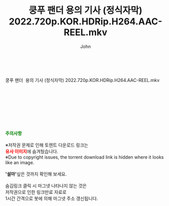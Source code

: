 ﻿---
layout: post
title:  "쿵푸 팬더 용의 기사 (정식자막) 2022.720p.KOR.HDRip.H264.AAC-REEL.mkv"
author: John
categories: [ 영화 ]
tags: [  ]
image:  
description: "쿵푸 팬더 용의 기사 (정식자막) 2022.720p.KOR.HDRip.H264.AAC-REEL.mkv torrent 정보 공유"
toc: true
toc_sticky: true
---

<br>
<div class="view-img">
<a class="view_image" href="https://torrentmobile59.com/bbs/view_image.php?fn=%2Fdata%2Ffile%2Fmovie%2F1999782145_XJNTGzmd_97f41bc46271150f61f447073a6dad970b66429b.jpg" target="_blank"><img alt="" class="img-tag" content="https://torrentmobile59.com/data/file/movie/1999782145_XJNTGzmd_97f41bc46271150f61f447073a6dad970b66429b.jpg" itemprop="image" src="https://torrentmobile59.com/data/file/movie/1999782145_XJNTGzmd_97f41bc46271150f61f447073a6dad970b66429b.jpg"/></a><a class="view_image" href="https://torrentmobile59.com/bbs/view_image.php?fn=%2Fdata%2Ffile%2Fmovie%2F1999782145_w5vqKDHB_ebbcad7ce43303113dcf90a3329aad9c15576d28.jpg" target="_blank"><img alt="" class="img-tag" content="https://torrentmobile59.com/data/file/movie/1999782145_w5vqKDHB_ebbcad7ce43303113dcf90a3329aad9c15576d28.jpg" itemprop="image" src="https://torrentmobile59.com/data/file/movie/1999782145_w5vqKDHB_ebbcad7ce43303113dcf90a3329aad9c15576d28.jpg"/></a></div><div class="view-content" itemprop="description">
<p>쿵푸 팬더  용의 기사 (정식자막) 2022.720p.KOR.HDRip.H264.AAC-REEL.mkv<br/></p> </div>
    
<br><br><br><br><br><br><br>
<p data-ke-size="size16"><b><span style="color: green;">주의사항</span></b><br /><br />※저작권 문제로 인해 토렌트 다운로드 링크는<br /><b><span style="color: red;">유사 이미지</span></b>에 숨겨뒀습니다.<br />※Due to copyright issues, the torrent download link is hidden where it looks like an image.<br /><br /><b>'설마'</b>싶은 것까지 확인해 보세요.<br /><br />숨김링크 클릭 시 마그넷 나타나지 않는 것은<br />저작권으로 인한 링크만료 자료로<br />1시간 간격으로 봇에 의해 마그넷 주소 갱신됩니다.</p>
